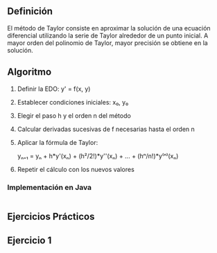 ## Definición
El método de Taylor consiste en aproximar la solución de una ecuación diferencial utilizando la serie de Taylor alrededor de un punto inicial. A mayor orden del polinomio de Taylor, mayor precisión se obtiene en la solución.

## Algoritmo
1. Definir la EDO: y' = f(x, y)
   
2. Establecer condiciones iniciales: x₀, y₀
   
3. Elegir el paso h y el orden n del método
   
4. Calcular derivadas sucesivas de f necesarias hasta el orden n
   
5. Aplicar la fórmula de Taylor:
    
   yₙ₊₁ = yₙ + h*y'(xₙ) + (h²/2!)*y''(xₙ) + ... + (hⁿ/n!)*y⁽ⁿ⁾(xₙ)
  
6. Repetir el cálculo con los nuevos valores

### Implementación en Java
```java
```
## Ejercicios Prácticos
## Ejercicio 1
